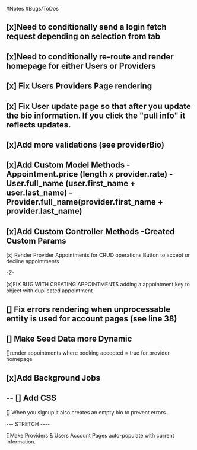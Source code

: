 #Notes
#Bugs/ToDos

[x]Need to conditionally send a login fetch request depending on selection from tab 
--
[x]Need to conditionally re-route and render homepage for either Users or Providers
--
[x] Fix Users Providers Page rendering
-- 
[x] Fix User update page so that after you update the bio information. If you click the "pull info" it reflects updates. 
-- 
[x]Add more validations (see providerBio)
--
[x]Add Custom Model Methods
-Appointment.price (length x provider.rate)
-User.full_name (user.first_name + user.last_name)
-Provider.full_name(provider.first_name + provider.last_name)
--
[x]Add Custom Controller Methods 
-Created Custom Params 
--
[x] Render Provider Appointments for CRUD operations 
Button to accept or decline appointments


-Z-

[x]FIX BUG WITH CREATING APPOINTMENTS adding a appointment key to object with duplicated appointment 

[] Fix errors rendering when unprocessable entity is used 
for account pages (see line 38)
--
[] Make Seed Data more Dynamic 
--
[]render appointments where booking accepted = true for provider homepage 



[x]Add Background Jobs
--
--
[] Add CSS
--
[] When you signup it also creates an empty bio to prevent errors. 



--- STRETCH ----

[]Make Providers & Users Account Pages auto-populate with current information.